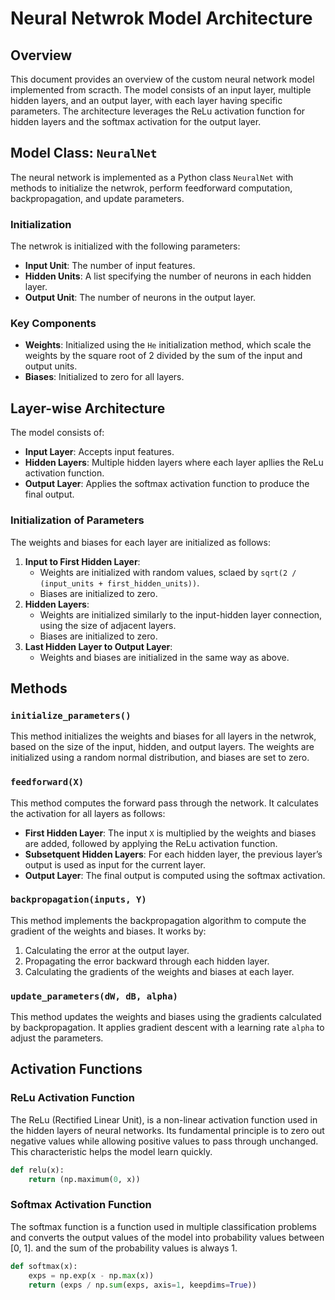 # Neural Netwrok Model Architecture

## Overview
This document provides an overview of the custom neural network model implemented from scracth.
The model consists of an input layer, multiple hidden layers, and an output layer, with each layer having specific parameters. The architecture leverages the ReLu activation function for hidden layers and the softmax activation for the output layer.

## Model Class: `NeuralNet`
The neural network is implemented as a Python class `NeuralNet` with methods to initialize the netwrok, perform feedforward computation, backpropagation, and update parameters.

### Initialization
The netwrok is initialized with the following parameters:
- **Input Unit**: The number of input features.
- **Hidden Units**: A list specifying the number of neurons in each hidden layer.
- **Output Unit**: The number of neurons in the output layer.

### Key Components
- **Weights**: Initialized using the `He` initialization method, which scale the weights by the square root of 2 divided by the sum of the input and output units.
- **Biases**: Initialized to zero for all layers.

## Layer-wise Architecture
The model consists of:
- **Input Layer**: Accepts input features.
- **Hidden Layers**: Multiple hidden layers where each layer apllies the ReLu activation function.
- **Output Layer**: Applies the softmax activation function to produce the final output.

### Initialization of Parameters
The weights and biases for each layer are initialized as follows:
1. **Input to First Hidden Layer**:
   - Weights are initialized with random values, sclaed by `sqrt(2 / (input_units + first_hidden_units))`.
   - Biases are initialized to zero.
2. **Hidden Layers**:
   - Weights are initialized similarly to the input-hidden layer connection, using the size of adjacent layers.
   - Biases are initialized to zero.
3. **Last Hidden Layer to Output Layer**:
   - Weights and biases are initialized in the same way as above.

## Methods

### `initialize_parameters()`
This method initializes the weights and biases for all layers in the netwrok, based on the size of the input, hidden, and output layers. The weights are initialized using a random normal distribution, and biases are set to zero.

### `feedforward(X)`
This method computes the forward pass through the network. It calculates the activation for all layers as follows:
- **First Hidden Layer**: The input `X` is multiplied by the weights and biases are added, followed by applying the ReLu activation function.
- **Subsetquent Hidden Layers**: For each hidden layer, the previous layer’s output is used as input for the current layer.
- **Output Layer**: The final output is computed using the softmax activation.

### `backpropagation(inputs, Y)`
This method implements the backpropagation algorithm to compute the gradient of the weights and biases. It works by:
1. Calculating the error at the output layer.
2. Propagating the error backward through each hidden layer.
3. Calculating the gradients of the weights and biases at each layer.

### `update_parameters(dW, dB, alpha)`
This method updates the weights and biases using the gradients calculated by backpropagation. It applies gradient descent with a learning rate `alpha` to adjust the parameters.

## Activation Functions

### ReLu Activation Function
The ReLu (Rectified Linear Unit), is a non-linear activation function used in the hidden layers of neural networks. Its fundamental principle is to zero out negative values while allowing positive values to pass through unchanged. This characteristic helps the model learn quickly.
```python
def relu(x):
    return (np.maximum(0, x))
```
### Softmax Activation Function
The softmax function is a function used in multiple classification problems and converts the output values ​​of the model into probability values ​​between [0, 1]. and the sum of the probability values ​​is always 1.
```python
def softmax(x):
    exps = np.exp(x - np.max(x))
    return (exps / np.sum(exps, axis=1, keepdims=True))
```
